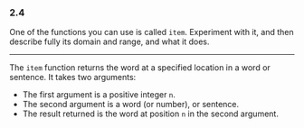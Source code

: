 ### 2.4

One of the functions you can use is called `item`. Experiment with it, and then describe fully its domain and range, and what it does.

***

The `item` function returns the word at a specified location in a word or sentence. It takes two arguments:

* The first argument is a positive integer `n`.
* The second argument is a word (or number), or sentence.
* The result returned is the word at position `n` in the second argument.